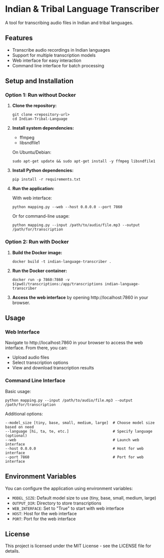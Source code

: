 # Indian & Tribal Language Transcriber

A tool for transcribing audio files in Indian and tribal languages.

## Features

- Transcribe audio recordings in Indian languages
- Support for multiple transcription models
- Web interface for easy interaction
- Command line interface for batch processing

## Setup and Installation

### Option 1: Run without Docker

1. **Clone the repository:**
   ```
   git clone <repository-url>
   cd Indian-Tribal-Language
   ```

2. **Install system dependencies:**
   - ffmpeg
   - libsndfile1

   On Ubuntu/Debian:
   ```
   sudo apt-get update && sudo apt-get install -y ffmpeg libsndfile1
   ```

3. **Install Python dependencies:**
   ```
   pip install -r requirements.txt
   ```

4. **Run the application:**
   
   With web interface:
   ```
   python mapping.py --web --host 0.0.0.0 --port 7860
   ```
   
   Or for command-line usage:
   ```
   python mapping.py --input /path/to/audio/file.mp3 --output /path/for/transcription
   ```

### Option 2: Run with Docker

1. **Build the Docker image:**
   ```
   docker build -t indian-language-transcriber .
   ```

2. **Run the Docker container:**
   ```
   docker run -p 7860:7860 -v $(pwd)/transcriptions:/app/transcriptions indian-language-transcriber
   ```

3. **Access the web interface** by opening http://localhost:7860 in your browser.

## Usage

### Web Interface

Navigate to http://localhost:7860 in your browser to access the web interface. From there, you can:
- Upload audio files
- Select transcription options
- View and download transcription results

### Command Line Interface

Basic usage:
```
python mapping.py --input /path/to/audio/file.mp3 --output /path/for/transcription
```

Additional options:
```
--model_size [tiny, base, small, medium, large]  # Choose model size based on need
--language [hi, ta, te, etc.]                    # Specify language (optional)
--web                                            # Launch web interface
--host 0.0.0.0                                   # Host for web interface
--port 7860                                      # Port for web interface
```

## Environment Variables

You can configure the application using environment variables:
- `MODEL_SIZE`: Default model size to use (tiny, base, small, medium, large)
- `OUTPUT_DIR`: Directory to store transcriptions
- `WEB_INTERFACE`: Set to "True" to start with web interface
- `HOST`: Host for the web interface
- `PORT`: Port for the web interface

## License

This project is licensed under the MIT License - see the LICENSE file for details. 